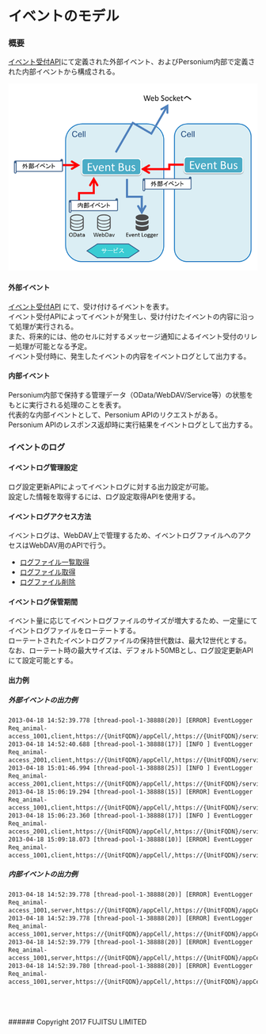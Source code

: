 # イベントのモデル
### 概要
[イベント受付API](278_Event_Reception.html)にて定義された外部イベント、およびPersonium内部で定義された内部イベントから構成される。

![イベントモデル](image/eventmodel.png "イベントモデル")


#### 外部イベント
[イベント受付API](278_Event_Reception.html) にて、受け付けるイベントを表す。  
イベント受付APIによってイベントが発生し、受け付けたイベントの内容に沿って処理が実行される。  
また、将来的には、他のセルに対するメッセージ通知によるイベント受付のリレー処理が可能となる予定。  
イベント受付時に、発生したイベントの内容をイベントログとして出力する。
#### 内部イベント
Personium内部で保持する管理データ（OData/WebDAV/Service等）の状態をもとに実行される処理のことを表す。  
代表的な内部イベントとして、Personium APIのリクエストがある。  
Personium APIのレスポンス返却時に実行結果をイベントログとして出力する。
### イベントのログ
#### イベントログ管理設定
ログ設定更新APIによってイベントログに対する出力設定が可能。  
設定した情報を取得するには、ログ設定取得APIを使用する。
#### イベントログアクセス方法
イベントログは、WebDAV上で管理するため、イベントログファイルへのアクセスはWebDAV用のAPIで行う。
* [ログファイル一覧取得](284_Retrieve_Log_File_list.html)
* [ログファイル取得](285_Retrieve_Log_File.html)
* [ログファイル削除](286_Delete_Log_File.html)

#### イベントログ保管期間
イベント量に応じてイベントログファイルのサイズが増大するため、一定量にてイベントログファイルをローテートする。  
ローテートされたイベントログファイルの保持世代数は、最大12世代とする。  
なお、ローテート時の最大サイズは、デフォルト50MBとし、ログ設定更新APIにて設定可能とする。
#### 出力例
##### 外部イベントの出力例
```
2013-04-18 14:52:39.778 [thread-pool-1-38888(20)] [ERROR] EventLogger Req_animal-access_1001,client,https://{UnitFQDN}/appCell/,https://{UnitFQDN}/servicemanager/#admin,actionData,/svc/token_keeper,resultData
2013-04-18 14:52:40.688 [thread-pool-1-38888(17)] [INFO ] EventLogger Req_animal-access_2001,client,https://{UnitFQDN}/appCell/,https://{UnitFQDN}/servicemanager/#admin,action,/svc/token_keeper,result
2013-04-18 15:01:46.994 [thread-pool-1-38888(25)] [INFO ] EventLogger Req_animal-access_2001,client,https://{UnitFQDN}/appCell/,https://{UnitFQDN}/servicemanager/#admin,action,/svc/token_keeper,result
2013-04-18 15:06:19.294 [thread-pool-1-38888(15)] [ERROR] EventLogger Req_animal-access_1001,client,https://{UnitFQDN}/appCell/,https://{UnitFQDN}/servicemanager/#admin,actionData,/svc/token_keeper,resultData
2013-04-18 15:06:23.360 [thread-pool-1-38888(17)] [INFO ] EventLogger Req_animal-access_2001,client,https://{UnitFQDN}/appCell/,https://{UnitFQDN}/servicemanager/#admin,action,/svc/token_keeper,result
2013-04-18 15:09:18.073 [thread-pool-1-38888(10)] [ERROR] EventLogger Req_animal-access_1001,client,https://{UnitFQDN}/appCell/,https://{UnitFQDN}/servicemanager/#admin,actionData,/svc/token_keeper,resultData
```
##### 内部イベントの出力例
```
2013-04-18 14:52:39.778 [thread-pool-1-38888(20)] [ERROR] EventLogger Req_animal-access_1001,server,https://{UnitFQDN}/appCell/,https://{UnitFQDN}/appCell/#staff,POST,/homeClinic/__token,200
2013-04-18 14:52:39.778 [thread-pool-1-38888(20)] [ERROR] EventLogger Req_animal-access_1001,server,https://{UnitFQDN}/appCell/,https://{UnitFQDN}/appCell/#staff,PROPFIND,/homeClinic/box/col/put_blog,207
2013-04-18 14:52:39.779 [thread-pool-1-38888(20)] [ERROR] EventLogger Req_animal-access_1001,server,https://{UnitFQDN}/appCell/,https://{UnitFQDN}/appCell/#staff,PUT,/homeClinic/box/col/put_blog,204
2013-04-18 14:52:39.780 [thread-pool-1-38888(20)] [ERROR] EventLogger Req_animal-access_1001,server,https://{UnitFQDN}/appCell/,https://{UnitFQDN}/appCell/#staff,GET,/homeClinic/box/col/blog_20130418,200
```
<br>
<br>
<br>
###### Copyright 2017    FUJITSU LIMITED
